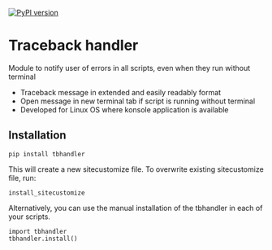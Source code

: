 [![PyPI version](https://badge.fury.io/py/tbhandler.svg)](https://badge.fury.io/py/tbhandler)

# Traceback handler

Module to notify user of errors in all scripts, even when they run without terminal
* Traceback message in extended and easily readably format
* Open message in new terminal tab if script is running without terminal
* Developed for Linux OS where konsole application is available

## Installation

```shell
pip install tbhandler
```

This will create a new sitecustomize file. To overwrite existing sitecustomize file, run:

```shell
install_sitecustomize
```

Alternatively, you can use the manual installation of the tbhandler in each of your scripts.

```shell
import tbhandler
tbhandler.install()
```

